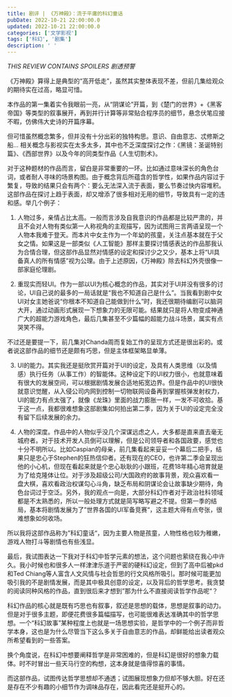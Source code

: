 ```yaml
---
title: 剧评 | 《万神殿》：流于平庸的科幻童话
pubDate: 2022-10-21 22:00:00.0
updated: 2022-10-21 22:00:00.0
categories: ['文学影视']
tags: ['科幻', '剧集']
description: ' '
---
```

*THIS REVIEW CONTAINS SPOILERS 剧透预警*

《万神殿》算得上是典型的“高开低走”，虽然其实整体表现不差，但前几集给观众的期待实在过高，略显可惜。

本作品的第一集着实令我眼前一亮，从“阴谋论”开篇，到《楚门的世界》+《黑客帝国》等类型的叙事展开，再到并行计算等非常贴合程序员的细节，悬念伏笔应接不暇，仿佛伟大史诗的开篇序幕。

但可惜虽然概念繁多，但并没有十分出彩的独特构思。意识、自由意志、忒修斯之船... 相关概念与影视实在太多太多，其中也不乏深度探讨之作：《黑镜：圣诞特别篇》、《西部世界》以及今年的同类型作品《人生切割术》。

对于这种题材的作品而言，留白是非常重要的一环。比如通过意味深长的角色台词，或者耐人寻味的场景构图。由于概念背后所蕴含的哲学性，如果作品内容过于繁复，导致的结果只会有两个：要么无法深入流于表面，要么节奏过快内容堆积。这部作品在探讨上趋于表面，却又增添了很多相对无用的细节，导致具有一定的违和感。举几个例子：

1. 人物过多，亲情占比太高。一般而言涉及自我意识的作品都是比较严肃的，并且不会对人物有类似第一人称视角的主观描写，因为试图用三言两语呈现一个人物本我难于登天。而本片中女主作为一个年幼的孩童，关注点基本就在于父女之情。如果这是一部类似《人工智能》那样主要探讨情感表达的作品那我认为合情合理，但这部作品显然对情感的设定和探讨少之又少，基本上将“UI具备真人的所有情感”视为公理。由于上述原因，《万神殿》除去科幻外壳很像一部家庭伦理剧。

2. 重现实而轻UI。作为一部以UI为核心概念的作品，其实对于UI并没有很多的讨论，UI自己说的最多的一局话就是“我也不知道自己是什么”。当我看到剧中女UI对女主她爸说“你根本不知道自己能做到什么”时，我还很期待编剧可以脑洞大开，通过动画形式展现一下想象力的无限可能。结果就只是将人物变成神通广大的超能力游戏角色，最后几集甚至不少篇幅的超能力战斗场景，属实有点哭笑不得。

不过还是要提一下，前几集对Chanda周而复始工作的呈现方式还是很出彩的。或者说这部作品的细节还是颇有巧思，但是主体框架略显单薄。

3. UI的能力。其实我还是挺欣赏开篇对于UI的设定，及具有人类思维（以及情感）执行任务（从事工作）的智能体。这种设定下的UI权力很小，也就意味着有很大的发展空间，可以根据剧情发展合适地拓宽边界。但是作品中的UI很快就意识觉醒，从入侵公司内网到控制一切物联网设备再到掌握核弹发射权力，UI的能力有点太强了，就像《龙珠》里面的战力膨胀一样，一发不可收拾。基于这一点，我都很难想象这部剧集如何拍出第二季，因为关于UI的设定完全没有留下后续发展的余力。

4. 人物的深度。作品中的人物似乎没几个深谋远虑之人，大多都是直来直去毫无城府者。对于技术开发人员倒可以理解，但是公司领导者和各国政要，感觉也十分不明所以。比如Caspian的母亲，前几集看起来妥妥一个幕后二把手，结果只是忠心于Stephen的狂热信仰者。还有现在的CEO，也许第二季会呈现出他的小心机，但现在看起来就是个忠心耿耿的小跟班，花费18年精心培育就是为了给克隆体让位。对于涉及超级公司/大国政府的故事背景，观众喜欢看一盘大棋，喜欢看政治权谋勾心斗角，缺乏布局和阴谋论会让故事缺少期待，角色台词过于空泛。另外，我的观点一向是，大部分科幻作者对于政治社科领域都是不太熟悉的，所以一般处理方式就是简写略写避之不提。但第一季的结局，基本将剧情发展为了”世界各国的UI军备竞赛“，这主题大得有点夸张，很难想象如何收场。

所以我将这部作品称为”科幻童话“，因为主要人物是孩童，人物性格也较为稚嫩，游戏人物打斗等剧情也有些浅显。

最后，我试图表达一下我对于科幻中哲学元素的想法，这个问题也萦绕在我心中许久。我小时候也和很多人一样津津乐道于严密的硬科幻设定，但到了高中后被pkd和Ted Chiang等人富含人文风情与社会哲思的行文风格所吸引。那时候可能更加吸引我的不是剧情发展，而是其中极具创意的设定，以及背后的哲学思考。我贪婪的阅读同种风格的作品，直到很后来才想到”那为什么不直接阅读哲学作品呢“？

科幻作品的核心就是既有巧思也有叙事，叙述是思想的载体，思想是叙事的动力。但是对于很多主题，即便花费很多篇幅描写，也可能很难表达准确其中的哲学思想。一个“科幻故事”某种程度上也就是一场思想实验，是哲学中的一个例子而非哲学本身，这也是为什么尽管当下这么多关于自由意志的作品，却鲜能给出读者观众所希望看到的一些答案。

换个角度说，在科幻中想要阐释哲学是非常困难的，但是科幻是很好的想象力载体。时不时冒出一些天马行空的构想，这本身就是值得惊喜的事情。

而这部作品，试图传达哲学思想却不通透；试图展现想象力但却不够大胆。好在还是存在不少有趣的小细节作为调味品存在，因此看完还是挺开心的。
